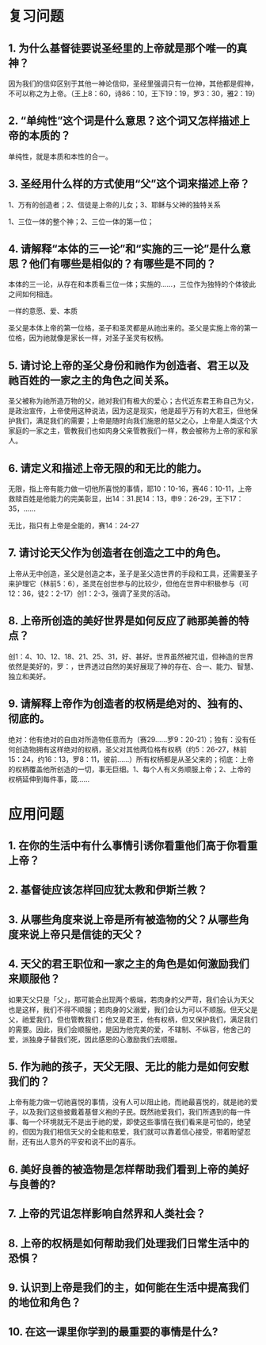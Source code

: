 # 复习问题

## 1.	为什么基督徒要说圣经里的上帝就是那个唯一的真神？

因为我们的信仰区别于其他一神论信仰，圣经里强调只有一位神，其他都是假神，不可以称之为上帝。（王上8：60，诗86：10，王下19：19，罗3：30，雅2：19）

## 2.	“单纯性”这个词是什么意思？这个词又怎样描述上帝的本质的？

单纯性，就是本质和本性的合一。 

## 3.	圣经用什么样的方式使用“父”这个词来描述上帝？

1、万有的创造者；2、信徒是上帝的儿女；3、耶稣与父神的独特关系

1、三位一体的整个神；2、三位一体的第一位；

## 4.	请解释“本体的三一论”和“实施的三一论”是什么意思？他们有哪些是相似的？有哪些是不同的？

本体的三一论，从存在和本质看三位一体；实施的……，三位作为独特的个体彼此之间如何相连。

一样的意愿、爱、本质

圣父是本体上帝的第一位格，圣子和圣灵都是从祂出来的。圣父是实施上帝的第一位格，因为祂就像是家长一样，对圣子圣灵有权柄。

## 5.	请讨论上帝的圣父身份和祂作为创造者、君王以及祂百姓的一家之主的角色之间关系。

圣父被称为祂所造万物的父，祂对我们有极大的爱心；古代近东君王称自己为父，是政治宣传，上帝使用这种说法，因为这是现实，他是超乎万有的大君王，但他保护我们，满足我们的需要；上帝是随时向我们施恩的慈父之心，上帝是人类这个大家庭的一家之主，管教我们也如肉身父亲管教我们一样，教会被称为上帝的家和家人。

## 6.	请定义和描述上帝无限的和无比的能力。

无限，指上帝有能力做一切他所喜悦的事情，耶10：10-16，赛46：10-11，上帝救赎百姓是他能力的完美彰显，出14：31.民14：13，申9：26-29，王下17：35，……

无比，指只有上帝是全能的，赛14：24-27

## 7.	请讨论天父作为创造者在创造之工中的角色。

上帝从无中创造，圣父是创造之本，圣子是圣父造世界的手段和工具，还需要圣子来护理它（林前5：6），圣灵在创世参与的比较少，但他在世界中积极参与（可12：36，徒2：2-17）创1：2-3，强调了圣灵的活动。

## 8. 	上帝所创造的美好世界是如何反应了祂那美善的特点？

创1：4、10、12、18、21、25、31，好、甚好。世界虽然被咒诅，但神造的世界依然是美好的，罗：，世界透过自然的美好展现了神的存在、合一、能力、智慧、独立和美好。

## 9.	请解释上帝作为创造者的权柄是绝对的、独有的、彻底的。

绝对：他有绝对的自由对所造物任意而为（赛29……罗9：20-21）；独有：没有任何创造物拥有这样绝对的权柄，圣父对其他两位格有权柄（约5：26-27，林前15：24，约16：13，罗8：11，彼前……）所有权柄都是从圣父来的；彻底：上帝的权柄覆盖他所创造的一切，事无巨细。1、每个人有义务顺服上帝；2、上帝的权柄延伸到每件事，箴……

# 应用问题

## 1.	在你的生活中有什么事情引诱你看重他们高于你看重上帝？

## 2.	基督徒应该怎样回应犹太教和伊斯兰教？

## 3.	从哪些角度来说上帝是所有被造物的父？从哪些角度来说上帝只是信徒的天父？

## 4.	天父的君王职位和一家之主的角色是如何激励我们来顺服他？

如果天父只是「父」，那可能会出现两个极端，若肉身的父严苛，我们会认为天父也是这样，我们不得不顺服；若肉身的父溺爱，我们会认为可以不顺服。但天父是父，祂爱我们，但也管教我们；他又是君王，他有权柄，但又保护我们，满足我们的需要。因此，我们会顺服他，是因为他完美的爱，不辖制、不纵容，他舍己的爱，派独身子替我们死，因此感恩的心激励我们去顺服。

## 5.	作为祂的孩子，天父无限、无比的能力是如何安慰我们的？

上帝有能力做一切祂喜悦的事情，没有人可以阻止祂，而祂最喜悦的，就是祂的爱子，以及我们这些披戴着基督义袍的子民。既然祂爱我们，我们所遇到的每一件事、每一个环境就无不是出于祂的爱，即使这些事情在我们看来是可怕的，绝望的，但因为我们相信天父的全能和慈爱，我们就可以靠着信心接受，带着盼望忍耐，还有出人意外的平安和说不出的喜乐。

## 6.	美好良善的被造物是怎样帮助我们看到上帝的美好与良善的?

## 7.	上帝的咒诅怎样影响自然界和人类社会？

## 8.	上帝的权柄是如何帮助我们处理我们日常生活中的恐惧？

## 9.	认识到上帝是我们的主，如何能在生活中提高我们的地位和角色？ 

## 10.	在这一课里你学到的最重要的事情是什么?
